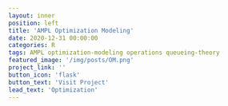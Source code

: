 ```yaml
---
layout: inner
position: left
title: 'AMPL Optimization Modeling'
date: 2020-12-31 00:00:00
categories: R
tags: AMPL optimization-modeling operations queueing-theory
featured_image: '/img/posts/OM.png'
project_link: ''
button_icon: 'flask'
button_text: 'Visit Project'
lead_text: 'Optimization'
---
```

